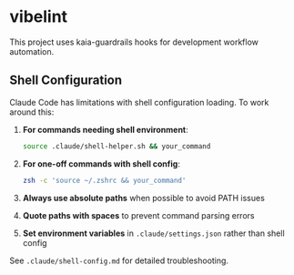 # vibelint

This project uses kaia-guardrails hooks for development workflow automation.

## Shell Configuration

Claude Code has limitations with shell configuration loading. To work around this:

1. **For commands needing shell environment**:
   ```bash
   source .claude/shell-helper.sh && your_command
   ```

2. **For one-off commands with shell config**:
   ```bash
   zsh -c 'source ~/.zshrc && your_command'
   ```

3. **Always use absolute paths** when possible to avoid PATH issues

4. **Quote paths with spaces** to prevent command parsing errors

5. **Set environment variables** in `.claude/settings.json` rather than shell config

See `.claude/shell-config.md` for detailed troubleshooting.

